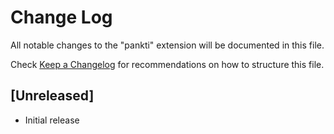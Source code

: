 # Change Log

All notable changes to the "pankti" extension will be documented in this file.

Check [Keep a Changelog](http://keepachangelog.com/) for recommendations on how to structure this file.

## [Unreleased]

- Initial release